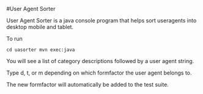 #User Agent Sorter

User Agent Sorter is a java console program that helps sort useragents into desktop mobile and tablet.

To run

`
cd uasorter
mvn exec:java
`

You will see a list of category descriptions followed by a user agent string.

Type d, t, or m depending on which formfactor the user agent belongs to.

The new formfactor will automatically be added to the test suite.